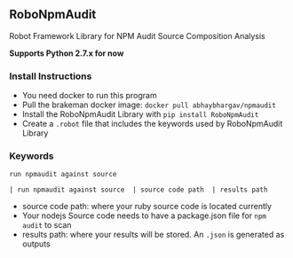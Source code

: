 ## RoboNpmAudit

Robot Framework Library for NPM Audit Source Composition Analysis

**Supports Python 2.7.x for now**

### Install Instructions
* You need docker to run this program
* Pull the brakeman docker image: `docker pull abhaybhargav/npmaudit`
* Install the RoboNpmAudit Library with `pip install RoboNpmAudit`
* Create a `.robot` file that includes the keywords used by RoboNpmAudit Library


### Keywords

`run npmaudit against source`

`| run npmaudit against source  | source code path  | results path`

* source code path: where your ruby source code is located currently
* Your nodejs Source code needs to have a package.json file for `npm audit` to scan
* results path: where your results will be stored. An `.json` is generated as outputs